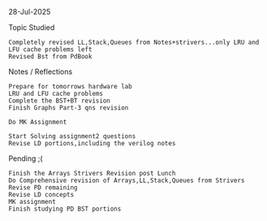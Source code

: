 28-Jul-2025


Topic Studied

    Completely revised LL,Stack,Queues from Notes+strivers...only LRU and LFU cache problems left
    Revised Bst from PdBook

Notes / Reflections
    
    Prepare for tomorrows hardware lab
    LRU and LFU cache problems
    Complete the BST+BT revision 
    Finish Graphs Part-3 qns revision

    Do MK Assignment

    Start Solving assignment2 questions
    Revise LD portions,including the verilog notes


Pending ;(

    Finish the Arrays Strivers Revision post Lunch
    Do Comprehensive revision of Arrays,LL,Stack,Queues from Strivers
    Revise PD remaining
    Revise LD concepts
    MK assignment
    Finish studying PD BST portions